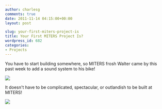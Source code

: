 ```yaml
---
author: charlesg
comments: true
date: 2011-11-14 04:15:00+00:00
layout: post

slug: your-first-miters-project-is
title: Your First MITERS Project Is?
wordpress_id: 682
categories:
- Projects
---
```


You have to start building somewhere, so MITERS frosh Walter came by this past week to add a sound system to his bike!


![](http://miters.mit.edu/wp-content/uploads/2011/11/DSCF7114-mid.jpg)


It doesn't have to be complicated, spectacular, or outlandish to be built at MITERS!


![](http://miters.mit.edu/wp-content/uploads/2011/11/DSCF7113-mid.jpg)
